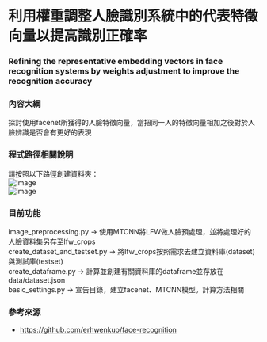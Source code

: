 # 利用權重調整人臉識別系統中的代表特徵向量以提高識別正確率 
### Refining the representative embedding vectors in face recognition systems by weights adjustment to improve the recognition accuracy

### 內容大綱
探討使用facenet所獲得的人臉特徵向量，當把同一人的特徵向量相加之後對於人臉辨識是否會有更好的表現

### 程式路徑相關說明
請按照以下路徑創建資料夾：  
![image](https://imgur.com/9wWcTbY.jpg)    
![image](https://imgur.com/QYMmJzg.jpg)  


### 目前功能
image_preprocessing.py -> 使用MTCNN將LFW做人臉預處理，並將處理好的人臉資料集另存至lfw_crops  
create_dataset_and_testset.py -> 將lfw_crops按照需求去建立資料庫(dataset)與測試庫(testset)  
create_dataframe.py -> 計算並創建有關資料庫的dataframe並存放在data/dataset.json  
basic_settings.py -> 宣告目錄，建立facenet、MTCNN模型。計算方法相關


### 參考來源
 * https://github.com/erhwenkuo/face-recognition
